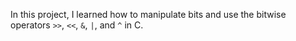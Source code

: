 In this project, I learned how to manipulate bits and use the
bitwise operators `>>`, `<<`, `&`, `|`, and `^` in C.
